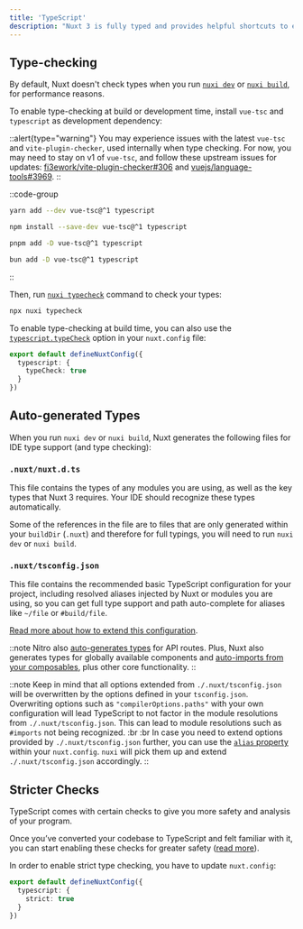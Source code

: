 ```yaml
---
title: 'TypeScript'
description: "Nuxt 3 is fully typed and provides helpful shortcuts to ensure you have access to accurate type information when you are coding."
---
```


## Type-checking

By default, Nuxt doesn't check types when you run [`nuxi dev`](/docs/api/commands/dev) or [`nuxi build`](/docs/api/commands/build), for performance reasons.

To enable type-checking at build or development time, install `vue-tsc` and `typescript` as development dependency:

::alert{type="warning"}
You may experience issues with the latest `vue-tsc` and `vite-plugin-checker`, used internally when type checking. For now, you may need to stay on v1 of `vue-tsc`, and follow these upstream issues for updates: [fi3ework/vite-plugin-checker#306](https://github.com/fi3ework/vite-plugin-checker/issues/306) and [vuejs/language-tools#3969](https://github.com/vuejs/language-tools/issues/3969).
::

::code-group

  ```bash [yarn]
  yarn add --dev vue-tsc@^1 typescript
  ```

  ```bash [npm]
  npm install --save-dev vue-tsc@^1 typescript
  ```

  ```bash [pnpm]
  pnpm add -D vue-tsc@^1 typescript
  ```

  ```bash [bun]
  bun add -D vue-tsc@^1 typescript
  ```

::

Then, run [`nuxi typecheck`](/docs/api/commands/typecheck) command to check your types:

```bash [Terminal]
npx nuxi typecheck
```

To enable type-checking at build time, you can also use the [`typescript.typeCheck`](/docs/api/nuxt-config#typecheck) option in your `nuxt.config` file:

```ts twoslash [nuxt.config.ts]
export default defineNuxtConfig({
  typescript: {
    typeCheck: true
  }
})
```

## Auto-generated Types

When you run `nuxi dev` or `nuxi build`, Nuxt generates the following files for IDE type support (and type checking):

### `.nuxt/nuxt.d.ts`

This file contains the types of any modules you are using, as well as the key types that Nuxt 3 requires. Your IDE should recognize these types automatically.

Some of the references in the file are to files that are only generated within your `buildDir` (`.nuxt`) and therefore for full typings, you will need to run `nuxi dev` or `nuxi build`.

### `.nuxt/tsconfig.json`

This file contains the recommended basic TypeScript configuration for your project, including resolved aliases injected by Nuxt or modules you are using, so you can get full type support and path auto-complete for aliases like `~/file` or `#build/file`.

[Read more about how to extend this configuration](/docs/guide/directory-structure/tsconfig).

::note
Nitro also [auto-generates types](/docs/guide/concepts/server-engine#typed-api-routes) for API routes. Plus, Nuxt also generates types for globally available components and [auto-imports from your composables](/docs/guide/directory-structure/composables), plus other core functionality.
::

::note
Keep in mind that all options extended from `./.nuxt/tsconfig.json` will be overwritten by the options defined in your `tsconfig.json`.
Overwriting options such as `"compilerOptions.paths"` with your own configuration will lead TypeScript to not factor in the module resolutions from `./.nuxt/tsconfig.json`. This can lead to module resolutions such as `#imports` not being recognized.
:br :br
In case you need to extend options provided by `./.nuxt/tsconfig.json` further, you can use the [`alias` property](/docs/api/nuxt-config#alias) within your `nuxt.config`. `nuxi` will pick them up and extend `./.nuxt/tsconfig.json` accordingly.
::

## Stricter Checks

TypeScript comes with certain checks to give you more safety and analysis of your program.

Once you’ve converted your codebase to TypeScript and felt familiar with it, you can start enabling these checks for greater safety ([read more](https://www.typescriptlang.org/docs/handbook/migrating-from-javascript.html#getting-stricter-checks)).

In order to enable strict type checking, you have to update `nuxt.config`:

```ts twoslash [nuxt.config.ts]
export default defineNuxtConfig({
  typescript: {
    strict: true
  }
})
```
